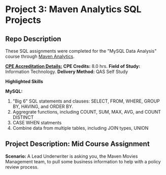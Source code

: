 
# Project 3: Maven Analytics SQL Projects

## Repo Description

These SQL assignments were completed for  the "MySQL Data Analysis" course through [Maven Analytics](https://www.mavenanalytics.io/). 

[**CPE Accreditation Details:**](https://help.mavenanalytics.io/en/articles/3850360-can-i-earn-cpe-credits-from-your-courses#:~:text=Maven%20Analytics%20is%20registered%20with,56%20state%20boards%20of%20accountancy.)
**CPE Credits:** 8.0 hrs.
**Field of Study:** Information Technology.
**Delivery Method:** QAS Self Study

**Highlighted Skills**

**MySQL:** 
1. "Big 6" SQL statements and clauses: SELECT, FROM, WHERE, GROUP BY, HAVING, and ORDER BY.
2. Aggregrate functions, including COUNT, SUM, MAX, AVG, and COUNT DISTINCT
3. CASE WHEN statments
4. Combine data from multiple tables, including JOIN types, UNION

## Project Description: Mid Course Assignment
**Scenario:** A Lead Underwriter is asking you, the Maven Movies Management team, to pull some business information to help with a policy review process.
